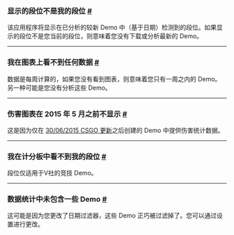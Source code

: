 <a class="anchor" id="wrong-rank"></a>

### 显示的段位不是我的段位 [#](/docs/stats#wrong-rank)

该应用程序将显示在已分析的较新 Demo 中（基于日期）检测到的段位。如果显示的段位不是您当前的段位，则意味着您没有下载或分析最新的 Demo。

---

<a class="anchor" id="no-graphs"></a>

### 我在图表上看不到任何数据 [#](/docs/stats#no-graphs)

数据是每周计算的，如果您没有看到图表，则意味着您只有一周之内的 Demo。另一种可能是您没有分析这些 Demo。

---

<a class="anchor" id="damages-date"></a>

### 伤害图表在 2015 年 5 月之前不显示 [#](/docs/stats#damages-date)

这是因为仅在 [30/06/2015 CSGO 更新](http://blog.counter-strike.net/index.php/2015/06/12126/)之后创建的 Demo 中提供伤害统计数据。

---

<a class="anchor" id="missing-ranks"></a>

### 我在计分板中看不到我的段位  [#](/docs/stats#missing-ranks)

段位仅适用于V社的竞技 Demo。

---

<a class="anchor" id="missing-stats"></a>

### 数据统计中未包含一些 Demo [#](/docs/stats#missing-stats)

这可能是因为您更改了日期过滤器，这些 Demo 正巧被过滤掉了。您可以通过设置进行更改。